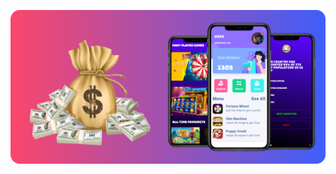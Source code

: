 ![Car Image](https://github.com/Sakib323/i_Pay2022/blob/5eb87fba1e8802c36c7c6a8be33fc4e3c68854e1/Untitled%20(2).png)
